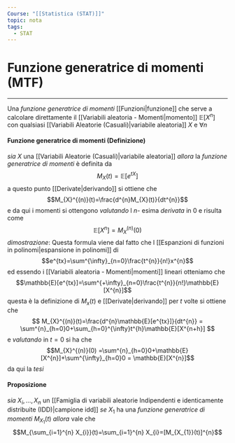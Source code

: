 ```yaml
---
Course: "[[Statistica (STAT)]]"
topic: nota
tags:
  - STAT
---
```

# Funzione generatrice di momenti (MTF)
---
Una _funzione generatrice di momenti_ [[Funzioni|funzione]]  che serve a calcolare direttamente il [[Variabili aleatoria - Momenti|momento]] $\mathbb{E}[X^{n}]$ con qualsiasi  [[Variabili Aleatorie (Casuali)|variabile aleatoria]] $X$ e $\forall n$

#### Funzione generatrice di momenti (Definizione)
_sia_ $X$ una [[Variabili Aleatorie (Casuali)|variabile aleatoria]] 
_allora_ la _funzione generatrice di momenti_ è definita da $$M_{X}(t)=\mathbb{E}[e^{t X}]$$a questo punto [[Derivate|derivando]] si ottiene che $$M_{X}^{(n)}(t)=\frac{d^{n}M_{X}(t)}{dt^{n}}$$e da qui i momenti si ottengono _valutando_ l $n$- esima _derivata_ in 0 e risulta come 
$$\mathbb{E}[X^{n}]=M_{X}^{(n)}(0)$$
_dimostrazione_:
Questa formula viene dal fatto che l [[Espanzioni di funzioni in polinomi|espansione in polinomi]] di $$e^{tx}=\sum^{\infty}_{n=0}\frac{t^{n}}{n!}x^{n}$$ ed essendo i [[Variabili aleatoria - Momenti|momenti]] lineari otteniamo che $$\mathbb{E}[e^{tx}]=\sum^{+\infty}_{n=0}\frac{t^{n}}{n!}\mathbb{E}[X^{n}]$$questa è la definizione di $M_{x}(t)$ e [[Derivate|derivando]] per $t$ volte si ottiene che 
$$
M_{X}^{(n)}(t)=\frac{d^{n}\mathbb{E}[e^{tx}]}{dt^{n}} =   \sum^{n}_{h=0}0+\sum_{h=0}^{\infty}t^{h}\mathbb{E}[X^{n+h}]
$$
e _valutando_ in $t=0$ si ha che $$M_{X}^{(n)}(0) =\sum^{n}_{h=0}0+\mathbb{E}[X^{n}]+\sum^{\infty}_{h=0}0 = \mathbb{E}[X^{n}]$$da qui la _tesi_


#### Proposizione
_sia_ $X_{i},\dots,X_{n}$ un [[Famiglia di variabili aleatorie Indipendenti e identicamente distribuite (IDD)|campione idd]] 
_se_ $X_{1}$ ha una _funzione generatrice di momenti_ $M_{X_{1}}(t)$
_allora_ vale che $$M_{\sum_{i=1}^{n} X_{i}}(t)=\sum_{i=1}^{n} X_{i}=[M_{X_{1}}(t)]^{n}$$  